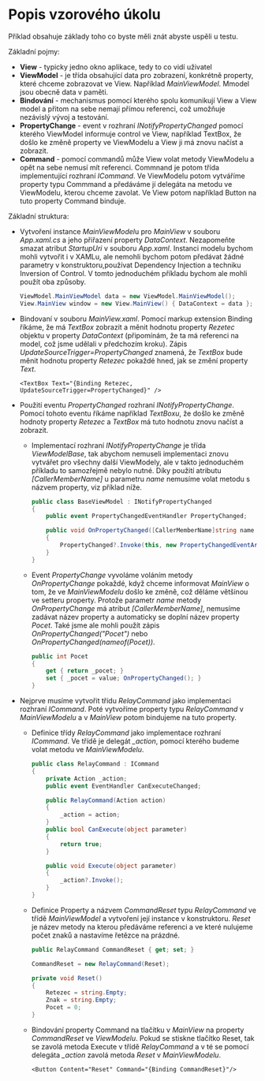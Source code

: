 ﻿# Popis vzorového úkolu

Příklad obsahuje základy toho co byste měli znát abyste uspěli u testu.

Základní pojmy:

- **View** - typicky jedno okno aplikace, tedy to co vidí uživatel
- **ViewModel** - je třída obsahující data pro zobrazení, konkrétně property, které chceme zobrazovat ve View. Například *MainViewModel*. Mmodel jsou obecně data v paměti.
- **Bindování** - mechanismus pomocí kterého spolu komunikují View a View model a přitom na sebe nemají přímou referenci, což umožňuje nezávislý vývoj a testování.
- **PropertyChange** - event v rozhraní *INotifyPropertyChanged* pomocí kterého ViewModel informuje control ve View, například TextBox, že došlo ke změně property ve ViewModelu a View ji má znovu načíst a zobrazit.
- **Command** - pomocí commandů může View volat metody ViewModelu a opět na sebe nemusí mít referenci. Commnand je potom třída implementující rozhraní *ICommand*. Ve ViewModelu potom vytváříme property typu Commmand a předáváme jí delegáta na metodu ve ViewModelu, kterou chceme zavolat. Ve View potom například Button na tuto property Command binduje.

Základní struktura:

- Vytvoření instance *MainViewModel*u pro *MainView* v souboru *App.xaml.cs* a jeho přiřazení property *DataContext*. Nezapomeňte smazat atribut *StartupUri* v souboru *App.xaml*. Instanci modelu bychom mohli vytvořit i v XAMLu, ale nemohli bychom potom předávat žádné parametry v konstruktoru,používat Dependency Injection a techniku Inversion of Control. V tomto jednoduchém příkladu bychom ale mohli použít oba způsoby.

    ```c#
    ViewModel.MainViewModel data = new ViewModel.MainViewModel();
    View.MainView window = new View.MainView() { DataContext = data };
    ```
- Bindovaní v souboru *MainView.xaml*. Pomocí markup extension Binding říkáme, že má *TextBox* zobrazit a měnit hodnotu property *Rezetec* objektu v property *DataContext* (připomínám, že ta má referenci na model, což jsme udělali v předchozím kroku). Zápis *UpdateSourceTrigger=PropertyChanged* znamená, že *TextBox* bude měnit hodnotu property *Retezec* pokaždé hned, jak se změní property *Text*.

     ```XAML
     <TextBox Text="{Binding Retezec, UpdateSourceTrigger=PropertyChanged}" />
    ```

- Použití eventu *PropertyChanged* rozhraní *INotifyPropertyChange*. Pomocí tohoto eventu říkáme například *TextBoxu*, že došlo ke změně hodnoty property *Retezec* a *TextBox* má tuto hodnotu znovu načíst a zobrazit.
  - Implementací rozhraní *INotifyPropertyChange* je třída *ViewModelBase*, tak abychom nemuseli implementaci znovu vytvářet pro všechny další ViewModely, ale v takto jednoduchém příkladu to samozřejmě nebylo nutné. Díky použití atributu *[CallerMemberName]* u parametru *name* nemusíme volat metodu s názvem property, viz příklad níže.

    ```c#
    public class BaseViewModel : INotifyPropertyChanged
    {
        public event PropertyChangedEventHandler PropertyChanged;

        public void OnPropertyChanged([CallerMemberName]string name = null)
        {
            PropertyChanged?.Invoke(this, new PropertyChangedEventArgs(name));
        }
    }
    ```
  - Event *PropertyChange* vyvoláme voláním metody *OnPropertyChange* pokaždé, když chceme informovat *MainView* o tom, že ve *MainViewModelu* došlo ke změně, což děláme většinou ve setteru property. Protože parametr *name* metody *OnPropertyChange* má atribut *[CallerMemberName]*, nemusíme zadávat název property a automaticky se doplní název property *Pocet*. Také jsme ale mohli použít zápis *OnPropertyChanged("Pocet")* nebo *OnPropertyChanged(nameof(Pocet))*.

    ```c#
    public int Pocet
    {
        get { return _pocet; }
        set { _pocet = value; OnPropertyChanged(); }
    }
    ```

- Nejprve musíme vytvořit třídu *RelayCommand* jako implementaci rozhraní *ICommand*. Poté vytvoříme property typu *RelayCommand* v *MainViewModelu* a v *MainView* potom bindujeme na tuto property.
  - Definice třídy *RelayCommand* jako implementace rozhraní *ICommand*. Ve třídě je delegát *_action*, pomocí kterého budeme volat metodu ve *MainViewModelu*.
    ```c#
    public class RelayCommand : ICommand
    {
        private Action _action;
        public event EventHandler CanExecuteChanged;

        public RelayCommand(Action action)
        {
            _action = action;
        }
        public bool CanExecute(object parameter)
        {
            return true;
        }

        public void Execute(object parameter)
        {
            _action?.Invoke();
        }
    }
    ```
  - Definice Property a názvem *CommandReset* typu *RelayCommand* ve třídě *MainViewModel* a vytvoření její instance v konstruktoru. *Reset* je název metody na kterou předáváme referenci a ve které nulujeme počet znaků a nastavíme řetězce na prázdné.
    ```c#
    public RelayCommand CommandReset { get; set; }
    ```
    ```c#
    CommandReset = new RelayCommand(Reset);
    ```
    ```c#
    private void Reset()
    {
        Retezec = string.Empty;
        Znak = string.Empty;
        Pocet = 0;
    }
    ```
  - Bindování property Command na tlačítku v *MainView* na property *CommandReset* ve *ViewModelu*. Pokud se stiskne tlačítko Reset, tak se zavolá metoda Execute v třídě *RelayCommand* a v té se pomocí delegáta *_action* zavolá metoda *Reset* v *MainViewModelu*.
    ```XAML
    <Button Content="Reset" Command="{Binding CommandReset}"/>
    ```
